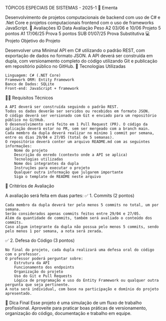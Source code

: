TÓPICOS ESPECIAIS DE SISTEMAS - 2025-1
📕 Ementa

Desenvolvimento de projetos computacionais de backend com uso de C# e .Net Core e projetos computacionais frontend com o uso de frameworks JavaScript.
🎯 Avaliações
ID 	Data 	Avaliação 	Peso
A2 	03/06 e 10/06 	Projeto 	5 pontos
A1 	17/06/25 	Prova 	5 pontos
SUB 	01/07/25 	Prova 	Substitutiva
💻 Projeto
Objetivo do Projeto

Desenvolver uma Minimal API em C# utilizando o padrão REST, com exportação de dados no formato JSON. A API deverá ser construída em dupla, com versionamento completo do código utilizando Git e publicação em repositório público no GitHub.
🔧 Tecnologias Utilizadas

    Linguagem: C# (.NET Core)
    Framework ORM: Entity Framework
    Banco de Dados: SQLite
    Front-end: JavaScript + framework

🧑‍💻 Requisitos Técnicos

    A API deverá ser construída seguindo o padrão REST.
    Todos os dados deverão ser servidos ou recebidos em formato JSON.
    O código deverá ser versionado com Git e enviado para um repositório público no GitHub.
    O desenvolvimento será feito em 1 Pull Request (PR). O código da aplicação deverá estar no PR, sem ser mergeado com a branch main.
    Cada membro da dupla deverá realizar no mínimo 1 commit por semana, entre os dias 29/04 e 27/05 (total de 5 semanas).
    O repositório deverá conter um arquivo README.md com as seguintes informações:
        Nome do projeto
        Descrição do enredo (contexto onde a API se aplica)
        Tecnologias utilizadas
        Nome dos integrantes da dupla
        Instruções para executar o projeto
        Qualquer outra informação que julgarem importante
        Siga o template de README neste arquivo

📝 Critérios de Avaliação

A avaliação será feita em duas partes:
✅ 1. Commits (2 pontos)

    Cada membro da dupla deverá ter pelo menos 5 commits no total, um por semana.
    Serão considerados apenas commits feitos entre 29/04 e 27/05.
    Além da quantidade de commits, também será avaliado o conteúdo dos commits.
    Caso algum integrante da dupla não possua pelo menos 5 commits, sendo pelo menos 1 por semana, a nota será zerada.

✅ 2. Defesa do Código (3 pontos)

    No final do projeto, cada dupla realizará uma defesa oral do código com o professor.
    O professor poderá perguntar sobre:
        Estrutura da API
        Funcionamento dos endpoints
        Organização do projeto
        Uso do Git e Pull Requests
        Lógica de programação e uso do Entity Framework ou qualquer outra pergunta que seja pertinente.
    A nota será individual, com base na participação e domínio do projeto apresentado.

🧠 Dica Final
Esse projeto é uma simulação de um fluxo de trabalho profissional. Aproveite para praticar boas práticas de versionamento, organização do código, documentação e trabalho em equipe.
